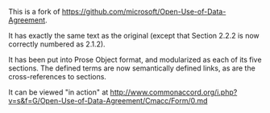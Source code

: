 This is a fork of https://github.com/microsoft/Open-Use-of-Data-Agreement.

It has exactly the same text as the original (except that Section 2.2.2 is now correctly numbered as 2.1.2).

It has been put into Prose Object format, and modularized as each of its five sections.  The defined terms are now semantically defined links, as are the cross-references to sections.

It can be viewed "in action" at http://www.commonaccord.org/i.php?v=s&f=G/Open-Use-of-Data-Agreement/Cmacc/Form/0.md

